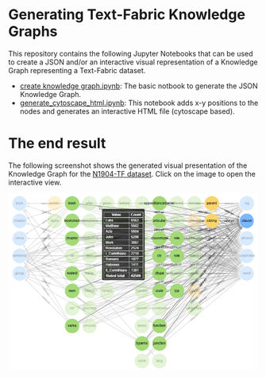 # Generating Text-Fabric Knowledge Graphs

This repository contains the following Jupyter Notebooks that can be used to create a JSON and/or an interactive visual representation of a Knowledge Graph representing a Text-Fabric dataset.

  -  [create knowledge graph.ipynb](create_knowledge_graph.ipynb): The basic notbook to generate the JSON Knowledge Graph.
  -  [generate_cytoscape_html.ipynb](generate_cytoscape_html.ipynb): This notebook adds x-y positions to the nodes and generates an interactive HTML file (cytoscape based).

# The end result

The following screenshot shows the generated visual presentation of the Knowledge Graph for the [N1904-TF dataset](https://github.com/CenterBLC/N1904). Click on the image to open the interactive view.

<a href="https://tonyjurg.github.io/TF_Knowledge_Graph/n1904_graph_contextmenu.html" target="_blank"><img src="visualized_knowledge_graph.png"></a>

